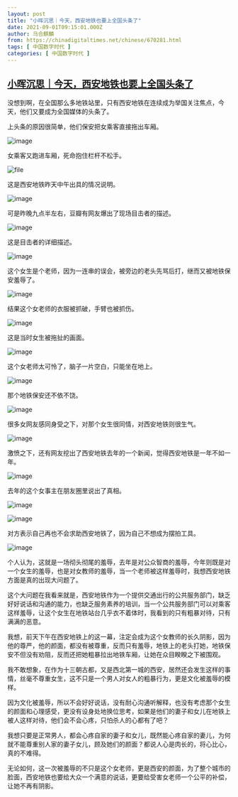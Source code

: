 ```yaml
---
layout: post
title: "小晖沉思｜今天，西安地铁也要上全国头条了"
date: 2021-09-01T09:15:01.000Z
author: 乌合麒麟
from: https://chinadigitaltimes.net/chinese/670281.html
tags: [ 中国数字时代 ]
categories: [ 中国数字时代 ]
---
```

<!--1630487701000-->
[小晖沉思｜今天，西安地铁也要上全国头条了](https://chinadigitaltimes.net/chinese/670281.html)
------

<div>
<p>没想到啊，在全国那么多地铁站里，只有西安地铁在连续成为举国关注焦点，今天，他们又要成为全国媒体的头条了。</p><p>上头条的原因很简单，他们保安把女乘客直接拖出车厢。</p><p><img src="https://chinadigitaltimes.net/chinese/files/2021/09/post-670281-612f4400bc359.png" alt="image" /></p><p>女乘客又跑进车厢，死命抱住栏杆不松手。</p><p><img src="https://chinadigitaltimes.net/chinese/files/2021/09/image-1630488120866.png" alt="file" /></p><p>这是西安地铁昨天中午出具的情况说明。</p><p><img src="https://chinadigitaltimes.net/chinese/files/2021/09/post-670281-612f4401101d7.png" alt="image" /></p><p>可是昨晚九点半左右，豆瓣有网友爆出了现场目击者的描述。</p><p><img src="https://chinadigitaltimes.net/chinese/files/2021/09/post-670281-612f440147c4e.png" alt="image" /></p><p>这是目击者的详细描述。</p><p><img src="https://chinadigitaltimes.net/chinese/files/2021/09/post-670281-612f44017a47c.png" alt="image" /></p><p>这个女生是个老师，因为一连串的误会，被旁边的老头先骂后打，继而又被地铁保安羞辱了。</p><p><img src="https://chinadigitaltimes.net/chinese/files/2021/09/post-670281-612f4401bc0d6.png" alt="image" /></p><p>结果这个女老师的衣服被抓破，手臂也被抓伤。</p><p><img src="https://chinadigitaltimes.net/chinese/files/2021/09/post-670281-612f440206e55.png" alt="image" /></p><p>这是当时女生被拖扯的画面。</p><p><img src="https://chinadigitaltimes.net/chinese/files/2021/09/post-670281-612f44024cd35.png" alt="image" /></p><p>这个女老师太可怜了，脑子一片空白，只能坐在地上。</p><p><img src="https://chinadigitaltimes.net/chinese/files/2021/09/post-670281-612f440298553.png" alt="image" /></p><p>那个地铁保安还不依不饶。</p><p><img src="https://chinadigitaltimes.net/chinese/files/2021/09/post-670281-612f4402deb8d.png" alt="image" /></p><p>很多女网友感同身受之下，对那个女生很同情，对西安地铁则很生气。</p><p><img src="https://chinadigitaltimes.net/chinese/files/2021/09/post-670281-612f440330c21.png" alt="image" /></p><p>激愤之下，还有网友挖出了西安地铁去年的一个新闻，觉得西安地铁是一年不如一年。</p><p><img src="https://chinadigitaltimes.net/chinese/files/2021/09/post-670281-612f44037874f.png" alt="image" /></p><p>去年的这个女事主在朋友圈里说出了真相。</p><p><img src="https://chinadigitaltimes.net/chinese/files/2021/09/post-670281-612f4403c2d93.png" alt="image" /></p><p><img src="https://chinadigitaltimes.net/chinese/files/2021/09/post-670281-612f44040fd22.png" alt="image" /></p><p>对方表示自己再也不会求助西安地铁了，因为自己不想成为摆拍工具。</p><p><img src="https://chinadigitaltimes.net/chinese/files/2021/09/post-670281-612f4404536f9.png" alt="image" /></p><p>个人认为，这就是一场彻头彻尾的羞辱，去年是对公众智商的羞辱，今年则既是对一个女生的羞辱，也是对女教师的羞辱，当一个老师被这样羞辱时，我想西安地铁方面是真的出现大问题了。</p><p>这个大问题在我看来就是，西安地铁作为一个提供交通出行的公共服务部门，缺乏好好说话和沟通的能力，也缺乏服务素养的培训，当一个公共服务部门可以对乘客这样羞辱，让这个女生在地铁站台几乎衣不着体时，我看到的只有粗暴对待，只有满满的恶意。</p><p>我想，前天下午在西安地铁上的这一幕，注定会成为这个女教师的长久阴影，因为他的尊严，他的颜面，都没有被尊重，反而只有羞辱，地铁上的老头打她，地铁保安不但没有劝阻，反而还把她粗暴拉出地铁车厢，让她在众目睽睽之下被围观。</p><p>我不敢想象，在作为十三朝古都，又是西北第一城的西安，居然还会发生这样的事情，丝毫不尊重女生，这不只是一个男人对女人的粗暴行为，更是文化被羞辱的模样。</p><p>因为文化被羞辱，所以不会好好说话，没有耐心沟通听解释，也没有考虑那个女生的颜面和心理感受，更没有设身处地换位思考，如果是他们的妻子和女儿在地铁上被人这样对待，他们会不会心疼，只怕杀人的心都有了吧？</p><p>我想只要是正常男人，都会心疼自家的妻子和女儿，既然能心疼自家的妻儿，为何就不能尊重别人家的妻子女儿，顾及她们的颜面？都说人心是肉长的，将心比心，真的不难得。</p><p>无论如何，这一次被羞辱的不只是这个女老师，更是西安的颜面，为了整个城市的脸面，西安地铁也要给大众一个满意的说话，更要给受害女老师一个公平的补偿，让她不再有阴影。</p>
</div>
